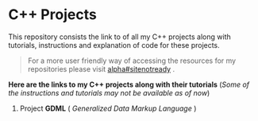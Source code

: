 # C++ Projects
This repository consists the link to of all my C++ projects along with  tutorials, instructions and explanation of code for these projects. 
>For a more user friendly way of accessing the resources for my  repositories please visit [alpha#sitenotready]() . 

**Here are the links to my C++ projects along with their tutorials** (*Some of the instructions and tutorials may not be available as of now*)
1. Project **GDML** ( *Generalized Data Markup Language* )
	

<!--stackedit_data:
eyJoaXN0b3J5IjpbLTY3NzEwNDM1MiwtNDk5MTE4NjIxXX0=
-->